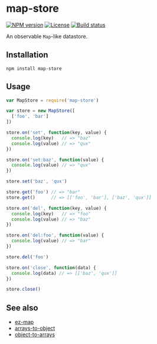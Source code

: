 # map-store

[![NPM version][npm-img]][npm-url]
[![License][license-img]][license-url]
[![Build status][travis-img]][travis-url]

An observable `Map`-like datastore.

## Installation

```
npm install map-store
```

## Usage

``` javascript
var MapStore = require('map-store')

var store = new MapStore([
  ['foo', 'bar']
])

store.on('set', function(key, value) {
  console.log(key)   // => "baz"
  console.log(value) // => "qux"
})

store.on('set:baz', function(value) {
  console.log(value) // => "qux"
})

store.set('baz', 'qux')

store.get('foo') // => "bar"
store.get()      // => [['foo', 'bar'], ['baz', 'qux']]

store.on('del', function(key, value) {
  console.log(key)   // => "foo"
  console.log(value) // => "baz"
})

store.on('del:foo', function(value) {
  console.log(value) // => "bar"
})

store.del('foo')

store.on('close', function(data) {
  console.log(data) // => [['baz', 'qux']]
})

store.close()
```

## See also

- [ez-map](https://github.com/gummesson/ez-map)
- [arrays-to-object](https://github.com/gummesson/arrays-to-object)
- [object-to-arrays](https://github.com/gummesson/object-to-arrays)

[npm-img]: https://img.shields.io/npm/v/map-store.svg?style=flat-square
[npm-url]: https://npmjs.org/package/map-store
[license-img]: http://img.shields.io/npm/l/map-store.svg?style=flat-square
[license-url]: LICENSE
[travis-img]: https://img.shields.io/travis/gummesson/map-store.svg?style=flat-square
[travis-url]: https://travis-ci.org/gummesson/map-store
